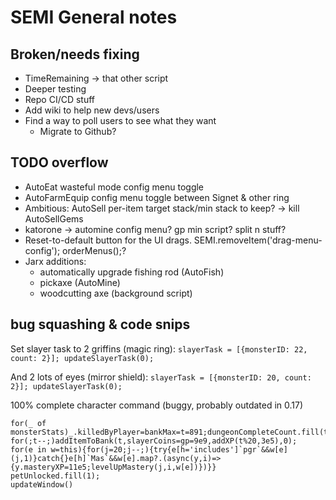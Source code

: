 # SEMI General notes

## Broken/needs fixing

* TimeRemaining -> that other script
* Deeper testing
* Repo CI/CD stuff
* Add wiki to help new devs/users
* Find a way to poll users to see what they want
    * Migrate to Github?

## TODO overflow

* AutoEat wasteful mode config menu toggle
* AutoFarmEquip config menu toggle between Signet & other ring
* Ambitious: AutoSell per-item target stack/min stack to keep? -> kill AutoSellGems
* katorone -> automine config menu? gp min script? split n stuff?
* Reset-to-default button for the UI drags. SEMI.removeItem('drag-menu-config'); orderMenus();?
* Jarx additions:
    * automatically upgrade fishing rod (AutoFish)
    * pickaxe (AutoMine)
    * woodcutting axe (background script)

## bug squashing & code snips

Set slayer task to 2 griffins (magic ring):
`slayerTask = [{monsterID: 22, count: 2}]; updateSlayerTask(0);`

And 2 lots of eyes (mirror shield):
`slayerTask = [{monsterID: 20, count: 2}]; updateSlayerTask(0);`

100% complete character command (buggy, probably outdated in 0.17)
```
for(_ of monsterStats)_.killedByPlayer=bankMax=t=891;dungeonCompleteCount.fill(t);
for(;t--;)addItemToBank(t,slayerCoins=gp=9e9,addXP(t%20,3e5),0);
for(e in w=this){for(j=20;j--;){try{e[h='includes']`pgr`&&w[e](j,1)}catch{}e[h]`Mas`&&w[e].map?.(async(y,i)=>{y.masteryXP=11e5;levelUpMastery(j,i,w[e])})}}
petUnlocked.fill(1);
updateWindow()
```